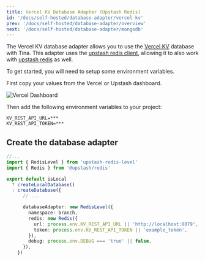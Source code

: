 ```yaml
---
title: Vercel KV Database Adapter (Upstash Redis)
id: '/docs/self-hosted/database-adapter/vercel-kv'
prev: '/docs/self-hosted/database-adapter/overview'
next: '/docs/self-hosted/database-adapter/mongodb'
---
```


The Vercel KV database adapter allows you to use the [Vercel KV](https://vercel.com/docs/storage/vercel-kv) database with Tina. This adapter uses the [upstash redis client](https://www.npmjs.com/package/@upstash/redis), allowing it to also work with [upstash redis](https://docs.upstash.com/redis) as well.

To get started, you will need to setup some environment variables.

First copy your values from the Vercel or Upstash dashboard.

![Vercel Dashboard](https://res.cloudinary.com/forestry-demo/image/upload/v1690998148/tina-io/docs/self-hosted/Screenshot_2023-08-02_at_1.29.58_PM.png)

Then add the following environment variables to your project:

```env
KV_REST_API_URL=***
KV_REST_API_TOKEN=***
```

## Create the database adapter

```ts
//...
import { RedisLevel } from 'upstash-redis-level'
import { Redis } from '@upstash/redis'

export default isLocal
  ? createLocalDatabase()
  : createDatabase({
      // ...

      databaseAdapter: new RedisLevel({
        namespace: branch,
        redis: new Redis({
          url: process.env.KV_REST_API_URL || 'http://localhost:8079',
          token: process.env.KV_REST_API_TOKEN || 'example_token',
        }),
        debug: process.env.DEBUG === 'true' || false,
      }),
    })
```

